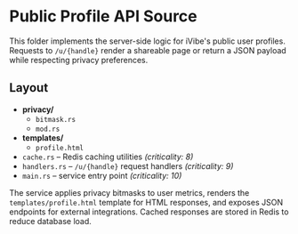 # Public Profile API Source

This folder implements the server-side logic for iVibe's public user profiles. Requests to `/u/{handle}` render a shareable page or return a JSON payload while respecting privacy preferences.

## Layout
- **privacy/**
  - `bitmask.rs`
  - `mod.rs`
- **templates/**
  - `profile.html`
- `cache.rs` – Redis caching utilities *(criticality: 8)*
- `handlers.rs` – `/u/{handle}` request handlers *(criticality: 9)*
- `main.rs` – service entry point *(criticality: 10)*

The service applies privacy bitmasks to user metrics, renders the `templates/profile.html` template for HTML responses, and exposes JSON endpoints for external integrations. Cached responses are stored in Redis to reduce database load.
